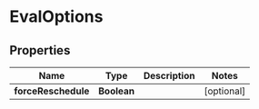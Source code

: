 

# EvalOptions


## Properties

| Name | Type | Description | Notes |
|------------ | ------------- | ------------- | -------------|
|**forceReschedule** | **Boolean** |  |  [optional] |



